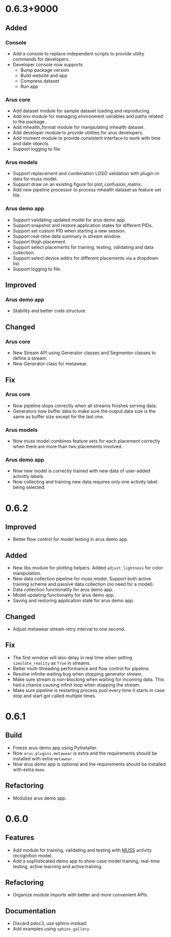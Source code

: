 # 0.6.3+9000

## Added

### Console

- Add a console to replace independent scripts to provide utility commands for developers.
- Developer console now supports
    - Bump package version
    - Build website and app
    - Compress dataset
    - Run app

### Arus core

- Add dataset module for sample dataset loading and reproducing.
- Add env module for managing environment variables and paths related to the package.
- Add mhealth_format module for manipulating mhealth dataset.
- Add developer module to provide utilities for arus developers. 
- Add moment module to provide consistent interface to work with time and date objects.
- Support logging to file.

### Arus models

- Support replacement and combination LOSO validation with plugin-in data for muss model.
- Support draw on an existing figure for plot_confusion_matrix.
- Add new pipeline processor to process mhealth dataset as feature set file.

### Arus demo app

- Support validating updated model for arus demo app.
- Support snapshot and restore application states for different PIDs.
- Support set custom PID when starting a new session.
- Support real-time data summary in stream window.
- Support thigh placement.
- Support select placements for training, testing, validating and data collection.
- Support select device addrs for different placements via a dropdown list.
- Support logging to file.


## Improved

### Arus demo app

- Stability and better code structure.

## Changed

### Arus core

- New Stream API using Generator classes and Segmentor classes to define a stream.
- New Generator class for metawear.

## Fix

### Arus core

- Now pipeline stops correctly when all streams finishes serving data.
- Generators now buffer data to make sure the output data size is the same as buffer size except for the last one.

### Arus models

- Now muss model combines feature sets for each placement correctly when there are more than two placements involved.

### Arus demo app

- Now new model is correctly trained with new data of user-added activitiy labels.
- Now collecting and training new data requires only one activity label being selected.

# 0.6.2

## Improved

- Better flow control for model testing in arus demo app.

## Added

- New libs module for plotting helpers. Added `adjust_lightness` for color manipulation.
- New data collection pipeline for muss model. Support both active training scheme and passive data collection (no need for a model).
- Data collection functionality for arus demo app.
- Model updating functionality for arus demo app.
- Saving and restoring application state for arus demo app.

## Changed

- Adjust metawear stream retry interval to one second.

## Fix

- The first window will also delay in real time when setting `simulate_reality` as `True` in streams.
- Better multi-threading performance and flow control for pipeline.
- Resolve infinite waiting bug when stopping generator stream.
- Make sure stream is non-blocking when waiting for incoming data. This had a chance causing infinit loop when stopping the stream.
- Make sure pipeline is restarting process pool every time it starts in case stop and start got called multiple times.

# 0.6.1

## Build

- Freeze arus demo app using PyInstaller.
- Now `arus.plugins.metawear` is extra and the requirements should be installed with extra `metawear`.
- Now arus demo app is optional and the requirements should be installed with extra `demo`.

## Refactoring

- Modulize arus demo app.

# 0.6.0

## Features

- Add module for training, validating and testing with [MUSS](https://qutang.github.io/MUSS/) activity recognition model.
- Add a sophisticated demo app to show case model training, real-time testing, active learning and active training.

## Refactoring

- Organize module imports with better and more convenient APIs.

## Documentation

- Discard pdoc3, use sphinx instead.
- Add examples using `sphinx_gallery`.
